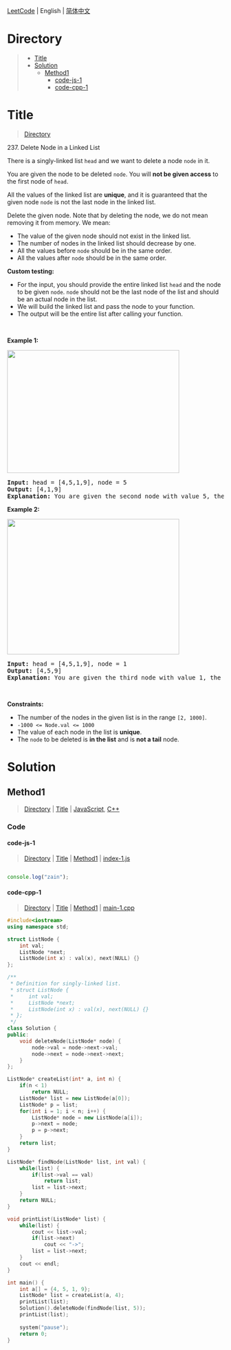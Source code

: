 [LeetCode](../README.md) | English | [简体中文](./README.CN.md)

# Directory

>- [Title](#Title)
>- [Solution](#Solution)
>    - [Method1](#Method1)
>        - [code-js-1](#code-js-1)
>        - [code-cpp-1](#code-cpp-1)

# Title

>[Directory](#Directory)

237.&nbsp;Delete Node in a Linked List

<p>There is a singly-linked list <code>head</code> and we want to delete a node <code>node</code> in it.</p>

<p>You are given the node to be deleted <code>node</code>. You will <strong>not be given access</strong> to the first node of <code>head</code>.</p>

<p>All the values of the linked list are <strong>unique</strong>, and it is guaranteed that the given node <code>node</code> is not the last node in the linked list.</p>

<p>Delete the given node. Note that by deleting the node, we do not mean removing it from memory. We mean:</p>

<ul>
	<li>The value of the given node should not exist in the linked list.</li>
	<li>The number of nodes in the linked list should decrease by one.</li>
	<li>All the values before <code>node</code> should be in the same order.</li>
	<li>All the values after <code>node</code> should be in the same order.</li>
</ul>

<p><strong>Custom testing:</strong></p>

<ul>
	<li>For the input, you should provide the entire linked list <code>head</code> and the node to be given <code>node</code>. <code>node</code> should not be the last node of the list and should be an actual node in the list.</li>
	<li>We will build the linked list and pass the node to your function.</li>
	<li>The output will be the entire list after calling your function.</li>
</ul>

<p>&nbsp;</p>
<p><strong class="example">Example 1:</strong></p>
<img alt="" src="https://assets.leetcode.com/uploads/2020/09/01/node1.jpg" style="width: 400px; height: 286px;" />
<pre>
<strong>Input:</strong> head = [4,5,1,9], node = 5
<strong>Output:</strong> [4,1,9]
<strong>Explanation: </strong>You are given the second node with value 5, the linked list should become 4 -&gt; 1 -&gt; 9 after calling your function.
</pre>

<p><strong class="example">Example 2:</strong></p>
<img alt="" src="https://assets.leetcode.com/uploads/2020/09/01/node2.jpg" style="width: 400px; height: 315px;" />
<pre>
<strong>Input:</strong> head = [4,5,1,9], node = 1
<strong>Output:</strong> [4,5,9]
<strong>Explanation: </strong>You are given the third node with value 1, the linked list should become 4 -&gt; 5 -&gt; 9 after calling your function.
</pre>

<p>&nbsp;</p>
<p><strong>Constraints:</strong></p>

<ul>
	<li>The number of the nodes in the given list is in the range <code>[2, 1000]</code>.</li>
	<li><code>-1000 &lt;= Node.val &lt;= 1000</code></li>
	<li>The value of each node in the list is <strong>unique</strong>.</li>
	<li>The <code>node</code> to be deleted is <strong>in the list</strong> and is <strong>not a tail</strong> node.</li>
</ul>


# Solution

## Method1

>[Directory](#Directory) | [Title](#Title) | [JavaScript](#code-js-1), [C++](#code-cpp-1)

### Code

#### code-js-1

>[Directory](#Directory) | [Title](#Title) | [Method1](#Method1) | [index-1.js](./index-1.js "index-1.js")

```JavaScript

console.log("zain");
```

#### code-cpp-1

>[Directory](#Directory) | [Title](#Title) | [Method1](#Method1) | [main-1.cpp](./main-1.cpp "main-1.cpp")

```C++
#include<iostream>
using namespace std;

struct ListNode {
    int val;
    ListNode *next;
    ListNode(int x) : val(x), next(NULL) {}
};

/**
 * Definition for singly-linked list.
 * struct ListNode {
 *     int val;
 *     ListNode *next;
 *     ListNode(int x) : val(x), next(NULL) {}
 * };
 */
class Solution {
public:
    void deleteNode(ListNode* node) {
        node->val = node->next->val;
        node->next = node->next->next;
    }
};

ListNode* createList(int* a, int n) {
    if(n < 1)
        return NULL;
    ListNode* list = new ListNode(a[0]);
    ListNode* p = list;
    for(int i = 1; i < n; i++) {
        ListNode* node = new ListNode(a[i]);
        p->next = node;
        p = p->next;
    }
    return list;
}

ListNode* findNode(ListNode* list, int val) {
    while(list) {
        if(list->val == val)
            return list;
        list = list->next;
    }
    return NULL;
}

void printList(ListNode* list) {
    while(list) {
        cout << list->val;
        if(list->next)
            cout << "->";
        list = list->next;
    }
    cout << endl;
}

int main() {
    int a[] = {4, 5, 1, 9};
    ListNode* list = createList(a, 4);
    printList(list);
    Solution().deleteNode(findNode(list, 5));
    printList(list);
    
    system("pause");
    return 0;
}

```

